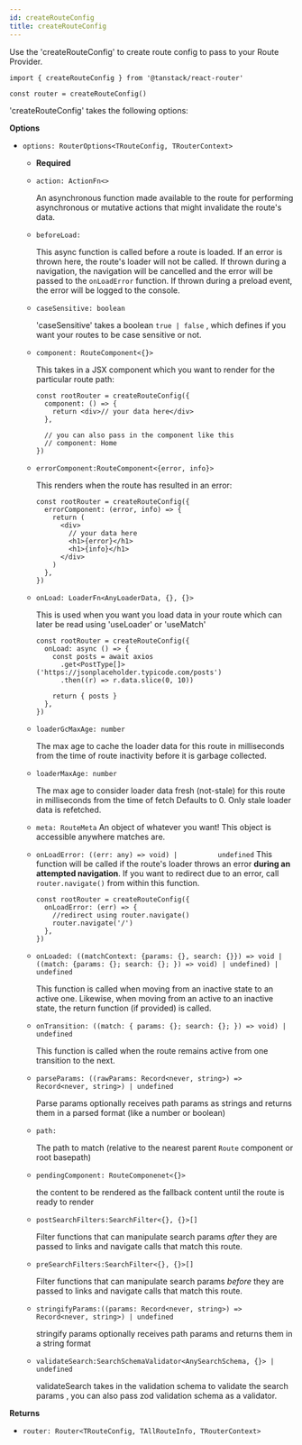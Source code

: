 ```yaml
---
id: createRouteConfig
title: createRouteConfig
---
```


Use the 'createRouteConfig' to create route config to pass to your Route Provider.

```tsx
import { createRouteConfig } from '@tanstack/react-router'

const router = createRouteConfig()
```

'createRouteConfig' takes the following options:

**Options**

- `options: RouterOptions<TRouteConfig, TRouterContext>`

  - **Required**

  - `action: ActionFn<>`

    An asynchronous function made available to the route for performing asynchronous or mutative actions that might invalidate the route's data.

  - `beforeLoad:`

    This async function is called before a route is loaded.
    If an error is thrown here, the route's loader will not be called.
    If thrown during a navigation, the navigation will be cancelled and the error will be passed to the `onLoadError` function.
    If thrown during a preload event, the error will be logged to the console.

  - `caseSensitive: boolean`

    'caseSensitive' takes a boolean `true | false` , which defines if you want your routes to be case sensitive or not.

  - `component: RouteComponent<{}>`

    This takes in a JSX component which you want to render for the particular route path:

    ```tsx
    const rootRouter = createRouteConfig({
      component: () => {
        return <div>// your data here</div>
      },

      // you can also pass in the component like this
      // component: Home
    })
    ```

  - `errorComponent:RouteComponent<{error, info}>`

    This renders when the route has resulted in an error:

    ```tsx
    const rootRouter = createRouteConfig({
      errorComponent: (error, info) => {
        return (
          <div>
            // your data here
            <h1>{error}</h1>
            <h1>{info}</h1>
          </div>
        )
      },
    })
    ```

  - `onLoad: LoaderFn<AnyLoaderData, {}, {}>`

    This is used when you want you load data in your route which can later be read using 'useLoader' or 'useMatch'

    ```tsx
    const rootRouter = createRouteConfig({
      onLoad: async () => {
        const posts = await axios
          .get<PostType[]>('https://jsonplaceholder.typicode.com/posts')
          .then((r) => r.data.slice(0, 10))

        return { posts }
      },
    })
    ```

  - `loaderGcMaxAge: number`

    The max age to cache the loader data for this route in milliseconds from the time of route inactivity before it is garbage collected.

  - `loaderMaxAge: number`

    The max age to consider loader data fresh (not-stale) for this route in milliseconds from the time of fetch
    Defaults to 0. Only stale loader data is refetched.

  - `meta: RouteMeta`
    An object of whatever you want! This object is accessible anywhere matches are.
  - `onLoadError: ((err: any) => void) |          undefined`
    This function will be called if the route's loader throws an error **during an attempted navigation**.
    If you want to redirect due to an error, call `router.navigate()` from within this function.
    ```tsx
    const rootRouter = createRouteConfig({
      onLoadError: (err) => {
        //redirect using router.navigate()
        router.navigate('/')
      },
    })
    ```
  - `onLoaded: ((matchContext: {params: {},
search: {}}) => void | ((match: {params: {};
search: {};
}) => void) | undefined) | undefined `

    This function is called when moving from an inactive state to an active one. Likewise, when moving from an active to an inactive state, the return function (if provided) is called.

  - `onTransition: ((match: {
params: {};
search: {};
}) => void) | undefined `

    This function is called when the route remains active from one transition to the next.

  - `parseParams: ((rawParams: Record<never, string>) => Record<never, string>) | undefined`

    Parse params optionally receives path params as strings and returns them in a parsed format (like a number or boolean)

  - `path:`

    The path to match (relative to the nearest parent `Route` component or root basepath)

  - `pendingComponent: RouteComponenet<{}>`

    the content to be rendered as the fallback content until the route is ready to render

  - `postSearchFilters:SearchFilter<{}, {}>[]`

    Filter functions that can manipulate search params _after_ they are passed to links and navigate calls that match this route.

  - `preSearchFilters:SearchFilter<{}, {}>[]`

    Filter functions that can manipulate search params _before_ they are passed to links and navigate calls that match this route.

  - `stringifyParams:((params: Record<never, string>) => Record<never, string>) | undefined`

    stringify params optionally receives path params and returns them in a string format

  - `validateSearch:SearchSchemaValidator<AnySearchSchema, {}> | undefined`

    validateSearch takes in the validation schema to validate the search params , you can also pass zod validation schema as a validator.

**Returns**

- `router: Router<TRouteConfig, TAllRouteInfo, TRouterContext>`
